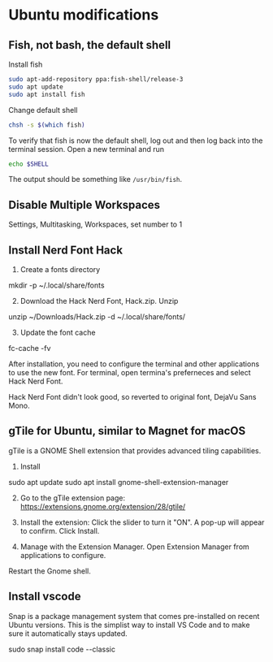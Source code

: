 # Ubuntu modifications

## Fish, not bash, the default shell

Install fish

```sh
sudo apt-add-repository ppa:fish-shell/release-3
sudo apt update
sudo apt install fish
```

Change default shell

```sh
chsh -s $(which fish)
```

To verify that fish is now the default shell, log out and then log back into
the terminal session.  Open a new terminal and run

```sh
echo $SHELL
```

The output should be something like `/usr/bin/fish`.

## Disable Multiple Workspaces

Settings, Multitasking, Workspaces, set number to 1

## Install Nerd Font Hack

1. Create a fonts directory

mkdir -p ~/.local/share/fonts

2. Download the Hack Nerd Font, Hack.zip.  Unzip

unzip ~/Downloads/Hack.zip -d ~/.local/share/fonts/

3. Update the font cache

fc-cache -fv

After installation, you need to configure the terminal and other applications to use the
new font.  For terminal, open termina's preferneces and select Hack Nerd Font.

Hack Nerd Font didn't look good, so reverted to original font, DejaVu Sans Mono.

## gTile for Ubuntu, similar to Magnet for macOS

gTile is a GNOME Shell extension that provides advanced tiling capabilities.

1. Install

sudo apt update
sudo apt install gnome-shell-extension-manager

2. Go to the gTile extension page:
https://extensions.gnome.org/extension/28/gtile/

3. Install the extension:
Click the slider to turn it "ON".  A pop-up will appear to confirm.  Click Install.

4. Manage with the Extension Manager.  Open Extension Manager from applications to configure.

Restart the Gnome shell.

## Install vscode

Snap is a package management system that comes pre-installed on
recent Ubuntu versions.  This is the simplist way to install
VS Code and to make sure it automatically stays updated.

sudo snap install code --classic
